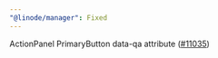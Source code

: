 ```yaml
---
"@linode/manager": Fixed
---
```


ActionPanel PrimaryButton data-qa attribute ([#11035](https://github.com/linode/manager/pull/11035))
